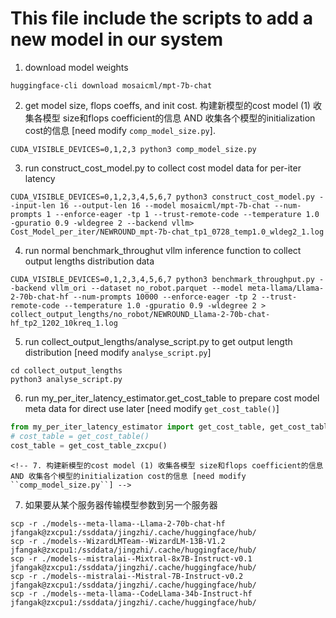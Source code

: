 # This file include the scripts to add a new model in our system

1. download model weights

```shell
huggingface-cli download mosaicml/mpt-7b-chat
```

2. get model size, flops coeffs, and init cost.
   构建新模型的cost model (1) 收集各模型 size和flops coefficient的信息 AND 收集各个模型的initialization cost的信息 [need modify ``comp_model_size.py``].

```shell
CUDA_VISIBLE_DEVICES=0,1,2,3 python3 comp_model_size.py
```

3. run construct_cost_model.py to collect cost model data for per-iter latency

```shell
CUDA_VISIBLE_DEVICES=0,1,2,3,4,5,6,7 python3 construct_cost_model.py --input-len 16 --output-len 16 --model mosaicml/mpt-7b-chat --num-prompts 1 --enforce-eager -tp 1 --trust-remote-code --temperature 1.0 -gpuratio 0.9 -wldegree 2 --backend vllm> Cost_Model_per_iter/NEWROUND_mpt-7b-chat_tp1_0728_temp1.0_wldeg2_1.log
```

4. run normal benchmark_throughut vllm inference function to collect output lengths distribution data

```shell
CUDA_VISIBLE_DEVICES=0,1,2,3,4,5,6,7 python3 benchmark_throughput.py --backend vllm_ori --dataset no_robot.parquet --model meta-llama/Llama-2-70b-chat-hf --num-prompts 10000 --enforce-eager -tp 2 --trust-remote-code --temperature 1.0 -gpuratio 0.9 -wldegree 2 > collect_output_lengths/no_robot/NEWROUND_Llama-2-70b-chat-hf_tp2_1202_10kreq_1.log
```

5. run collect_output_lengths/analyse_script.py to get output length distribution [need modify ``analyse_script.py``]

```shell
cd collect_output_lengths
python3 analyse_script.py
```

6. run my_per_iter_latency_estimator.get_cost_table to prepare cost model meta data for direct use later [need modify ``get_cost_table()``]

```python
from my_per_iter_latency_estimator import get_cost_table, get_cost_table_zxcpu
# cost_table = get_cost_table()
cost_table = get_cost_table_zxcpu()
```

`<!-- 7. 构建新模型的cost model (1) 收集各模型 size和flops coefficient的信息 AND 收集各个模型的initialization cost的信息 [need modify ``comp_model_size.py``] -->`

<!-- ```python
python3 comp_model_size.py > Cost_Model_per_iter/NEWROUND_get_model_info.log 2> Cost_Model_per_iter/NEWROUND_get_model_info.err
python3 comp_model_size.py >> Cost_Model_per_iter/NEWROUND_get_model_info_init_cost.log 2>> Cost_Model_per_iter/NEWROUND_get_model_info_init_cost.err
``` -->

7. 如果要从某个服务器传输模型参数到另一个服务器

```shell
scp -r ./models--meta-llama--Llama-2-70b-chat-hf jfangak@zxcpu1:/ssddata/jingzhi/.cache/huggingface/hub/
scp -r ./models--WizardLMTeam--WizardLM-13B-V1.2 jfangak@zxcpu1:/ssddata/jingzhi/.cache/huggingface/hub/
scp -r ./models--mistralai--Mixtral-8x7B-Instruct-v0.1 jfangak@zxcpu1:/ssddata/jingzhi/.cache/huggingface/hub/
scp -r ./models--mistralai--Mistral-7B-Instruct-v0.2 jfangak@zxcpu1:/ssddata/jingzhi/.cache/huggingface/hub/
scp -r ./models--meta-llama--CodeLlama-34b-Instruct-hf jfangak@zxcpu1:/ssddata/jingzhi/.cache/huggingface/hub/
```
